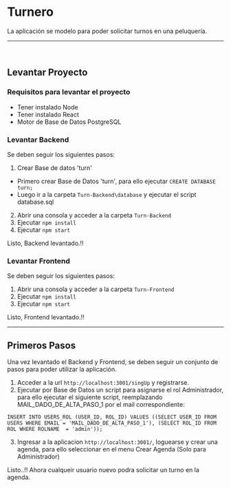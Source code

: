 # Turnero

La aplicación se modelo para poder solicitar turnos en una peluquería.


---

<br>

## Levantar Proyecto

### Requisitos para levantar el proyecto
* Tener instalado Node
* Tener instalado React
* Motor de Base de Datos PostgreSQL


### Levantar Backend

Se deben seguir los siguientes pasos:

1. Crear Base de datos 'turn'
 * Primero crear Base de Datos 'turn', para ello ejecutar `CREATE DATABASE turn;`
 * Luego ir a la carpeta `Turn-Backend\database` y ejecutar el script database.sql
2. Abrir una consola y acceder a la carpeta `Turn-Backend`
3. Ejecutar `npm install`
4. Ejecutar `npm start`

Listo, Backend levantado.!!


### Levantar Frontend

Se deben seguir los siguientes pasos:

1. Abrir una consola y acceder a la carpeta `Turn-Frontend`
2. Ejecutar `npm install`
3. Ejecutar `npm start`

Listo, Frontend levantado.!!

---

## Primeros Pasos

Una vez levantado el Backend y Frontend, se deben seguir un conjunto de pasos para poder utilizar la aplicación.

1. Acceder a la url `http://localhost:3001/singUp` y registrarse.
2. Ejecutar por Base de Datos un script para asignarse el rol Administrador, para ello ejecutar el siguiente script, reemplazando MAIL_DADO_DE_ALTA_PASO_1 por el mail correspondiente:

```
INSERT INTO USERS_ROL (USER_ID, ROL_ID) VALUES ((SELECT USER_ID FROM USERS WHERE EMAIL = 'MAIL_DADO_DE_ALTA_PASO_1'), (SELECT ROL_ID FROM ROL WHERE ROLNAME  = 'admin'));
```

3. Ingresar a la aplicacion `http://localhost:3001/`, loguearse y crear una agenda, para ello seleccionar en el menu Crear Agenda (Solo para Administrador)

Listo..!! Ahora cualqueir usuario nuevo podra solicitar un turno en la agenda.
